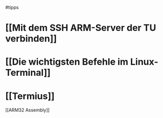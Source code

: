 #tipps

# [[Mit dem SSH ARM-Server der TU verbinden]]
# [[Die wichtigsten Befehle im Linux-Terminal]]
# [[Termius]]

[[ARM32 Assembly]]

